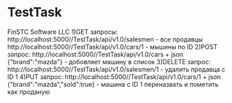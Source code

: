 # TestTask
 FinSTC Software LLC
 1)GET запросы:
   http://localhost:5000//TestTask/api/v1.0/salesmen - все продавцы
   http://localhost:5000//TestTask/api/v1.0/cars/1 - мышины по ID
 2)POST запрос:
   http://localhost:5000//TestTask/api/v1.0/cars + json {"brand":"mazda"} - добовляет машину в список
 3)DELETE запрос:
   http://localhost:5000//TestTask/api/v1.0/salesmen/1 - удалить продавца с ID 1
 4)PUT запрос:
   http://localhost:5000//TestTask/api/v1.0/cars/1 + json {"brand":"mazda","sold":true} - машина с ID 1 переназвать и пометить как проданую
